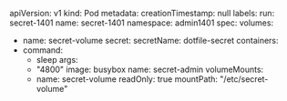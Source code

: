 apiVersion: v1
kind: Pod
metadata:
  creationTimestamp: null
  labels:
    run: secret-1401
  name: secret-1401
  namespace: admin1401
spec:
  volumes:
  - name: secret-volume
    secret:
      secretName: dotfile-secret
  containers:
  - command:
    - sleep
    args:
    - "4800"
    image: busybox
    name: secret-admin
    volumeMounts:
    - name: secret-volume
      readOnly: true
      mountPath: "/etc/secret-volume"
